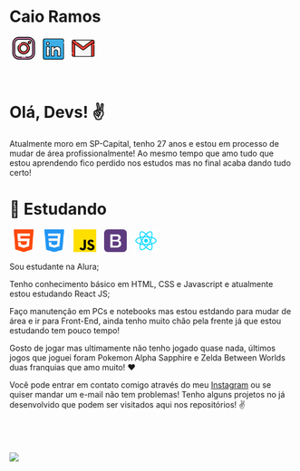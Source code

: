 # Caio Ramos
<div>
  <a href="https://instagram.com/caiuuz" target="_blank"><img src="./img/instagram.png" width="40" height="40" hspace="5"></a>
  <a href="https://www.linkedin.com/in/" target="_blank"><img src="./img/linkedin.png" width="37" height="37" hspace="5"></a>
  <a href = "mailto:caioramosart@gmail.com"><img src="./img/gmail.png" width="40" height="40" hspace="5"></a>
</div>

&nbsp;


# Olá, Devs! ✌️
Atualmente moro em SP-Capital, tenho 27 anos e estou em processo de mudar de área profissionalmente! Ao mesmo tempo que amo tudo que estou aprendendo fico perdido nos estudos mas no final acaba dando tudo certo!

# 📖 Estudando
<div>
  <img src="./img/html5.png" width="40" height="40" hspace="5" vspacce="8">
  <img src="./img/css3.png" width="40" height="40" hspace="5">
  <img src="./img/js.png" width="40" height="40" hspace="5">
  <img src="./img/bootstrap.png" width="40" height="40" hspace="5">
  <img src="./img/reactjs.png" width="40" height="40" hspace="5">
</div>

Sou estudante na Alura;

Tenho conhecimento básico em HTML, CSS e Javascript e atualmente estou estudando React JS;

Faço manutenção em PCs e notebooks mas estou estdando para mudar de área e ir para Front-End, ainda tenho muito chão pela frente já que estou estudando tem pouco tempo!

Gosto de jogar mas ultimamente não tenho jogado quase nada, últimos jogos que joguei foram Pokemon Alpha Sapphire e Zelda Between Worlds duas franquias que amo muito! ❤️

Você pode entrar em contato comigo através do meu <a href="https://instagram.com/caiuuz">Instagram</a> ou se quiser mandar um e-mail não tem problemas! Tenho alguns projetos no já desenvolvido que podem ser visitados aqui nos repositórios! ✌️


&nbsp;


#
<div>
<a href="https://github.com/caiuuz">
<img loading="lazy" height="180em" src="https://github-readme-stats.vercel.app/api/top-langs/?username=caiuuz&layout=compact&langs_count=7&theme=dracula"/>
</div>
